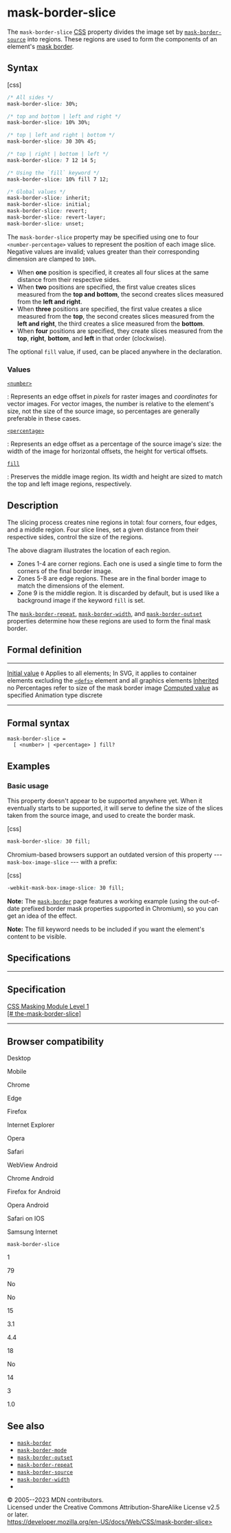 mask-border-slice
=================

The `mask-border-slice`
[CSS](https://developer.mozilla.org/en-US/docs/Web/CSS) property divides
the image set by [`mask-border-source`](mask-border-source.md) into
regions. These regions are used to form the components of an element\'s
[mask border](mask-border.md).

Syntax
------

[css]

```css
/* All sides */
mask-border-slice: 30%;

/* top and bottom | left and right */
mask-border-slice: 10% 30%;

/* top | left and right | bottom */
mask-border-slice: 30 30% 45;

/* top | right | bottom | left */
mask-border-slice: 7 12 14 5;

/* Using the `fill` keyword */
mask-border-slice: 10% fill 7 12;

/* Global values */
mask-border-slice: inherit;
mask-border-slice: initial;
mask-border-slice: revert;
mask-border-slice: revert-layer;
mask-border-slice: unset;
```

The `mask-border-slice` property may be specified using one to four
`<number-percentage>` values to represent the position of each image
slice. Negative values are invalid; values greater than their
corresponding dimension are clamped to `100%`.

- When **one** position is specified, it creates all four slices at
    the same distance from their respective sides.
- When **two** positions are specified, the first value creates slices
    measured from the **top and bottom**, the second creates slices
    measured from the **left and right**.
- When **three** positions are specified, the first value creates a
    slice measured from the **top**, the second creates slices measured
    from the **left and right**, the third creates a slice measured from
    the **bottom**.
- When **four** positions are specified, they create slices measured
    from the **top**, **right**, **bottom**, and **left** in that order
    (clockwise).

The optional `fill` value, if used, can be placed anywhere in the
declaration.

### Values

[`<number>`](number.md)

:   Represents an edge offset in *pixels* for raster images and
    *coordinates* for vector images. For vector images, the number is
    relative to the element\'s size, not the size of the source image,
    so percentages are generally preferable in these cases.

[`<percentage>`](percentage.md)

:   Represents an edge offset as a percentage of the source image\'s
    size: the width of the image for horizontal offsets, the height for
    vertical offsets.

[`fill`](#fill)

:   Preserves the middle image region. Its width and height are sized to
    match the top and left image regions, respectively.

Description
-----------

The slicing process creates nine regions in total: four corners, four
edges, and a middle region. Four slice lines, set a given distance from
their respective sides, control the size of the regions.

[](mask-border-slice/border-image-slice.png)

The above diagram illustrates the location of each region.

- Zones 1-4 are corner regions. Each one is used a single time to form
    the corners of the final border image.
- Zones 5-8 are edge regions. These are [](mask-border-repeat.md) in the final border image to
    match the dimensions of the element.
- Zone 9 is the middle region. It is discarded by default, but is used
    like a background image if the keyword `fill` is set.

The [`mask-border-repeat`](mask-border-repeat.md),
[`mask-border-width`](mask-border-width.md), and
[`mask-border-outset`](mask-border-outset.md) properties determine how
these regions are used to form the final mask border.

Formal definition
-----------------

  ---------------------------------- ----------------------------------------------------------------------------------------------------------------------------------------------------------------------------------
  [Initial value](initial_value.md)     `0`
  Applies to                         all elements; In SVG, it applies to container elements excluding the [`<defs>`](https://developer.mozilla.org/en-US/docs/Web/SVG/Element/defs) element and all graphics elements
  [Inherited](inheritance.md)           no
  Percentages                        refer to size of the mask border image
  [Computed value](computed_value.md)   as specified
  Animation type                     discrete
  ---------------------------------- ----------------------------------------------------------------------------------------------------------------------------------------------------------------------------------

Formal syntax
-------------

```
mask-border-slice = 
  [ <number> | <percentage> ] fill?  
```

Examples
--------

### Basic usage

This property doesn\'t appear to be supported anywhere yet. When it
eventually starts to be supported, it will serve to define the size of
the slices taken from the source image, and used to create the border
mask.

[css]

```css
mask-border-slice: 30 fill;
```

Chromium-based browsers support an outdated version of this property ---
`mask-box-image-slice` --- with a prefix:

[css]

```css
-webkit-mask-box-image-slice: 30 fill;
```

**Note:** The [`mask-border`](mask-border.md) page features a working
example (using the out-of-date prefixed border mask properties supported
in Chromium), so you can get an idea of the effect.

**Note:** The fill keyword needs to be included if you want the
element\'s content to be visible.

Specifications
--------------

  ---------------------------------------------------------------------------------------------

Specification
  ---------------------------------------------------------------------------------------------

  [CSS Masking Module Level 1\
  [\#
  the-mask-border-slice]](https://drafts.fxtf.org/css-masking/#the-mask-border-slice)

  ---------------------------------------------------------------------------------------------

Browser compatibility
---------------------

Desktop

Mobile

Chrome

Edge

Firefox

Internet Explorer

Opera

Safari

WebView Android

Chrome Android

Firefox for Android

Opera Android

Safari on IOS

Samsung Internet

`mask-border-slice`

1

79

No

No

15

3.1

4.4

18

No

14

3

1.0

See also
--------

- [`mask-border`](mask-border.md)
- [`mask-border-mode`](mask-border-mode.md)
- [`mask-border-outset`](mask-border-outset.md)
- [`mask-border-repeat`](mask-border-repeat.md)
- [`mask-border-source`](mask-border-source.md)
- [`mask-border-width`](mask-border-width.md)
- [](shorthand_properties.md#tricky_edge_cases)

© 2005--2023 MDN contributors.\
Licensed under the Creative Commons Attribution-ShareAlike License v2.5
or later.\
https://developer.mozilla.org/en-US/docs/Web/CSS/mask-border-slice>
